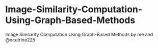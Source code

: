 # Image-Similarity-Computation-Using-Graph-Based-Methods
Image Similarity Computation Using Graph-Based Methods by me and @neutrino225
